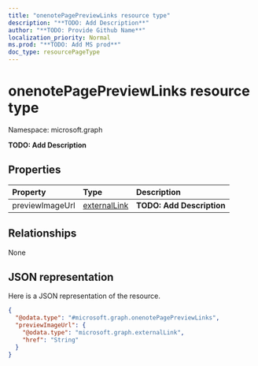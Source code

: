 ```yaml
---
title: "onenotePagePreviewLinks resource type"
description: "**TODO: Add Description**"
author: "**TODO: Provide Github Name**"
localization_priority: Normal
ms.prod: "**TODO: Add MS prod**"
doc_type: resourcePageType
---
```


# onenotePagePreviewLinks resource type


Namespace: microsoft.graph

**TODO: Add Description**

## Properties
|Property|Type|Description|
|:---|:---|:---|
|previewImageUrl|[externalLink](../resources/externallink.md)|**TODO: Add Description**|

## Relationships
None

## JSON representation
Here is a JSON representation of the resource.
<!-- {
  "blockType": "resource",
  "@odata.type": "microsoft.graph.onenotePagePreviewLinks"
}
-->
``` json
{
  "@odata.type": "#microsoft.graph.onenotePagePreviewLinks",
  "previewImageUrl": {
    "@odata.type": "microsoft.graph.externalLink",
    "href": "String"
  }
}
```

